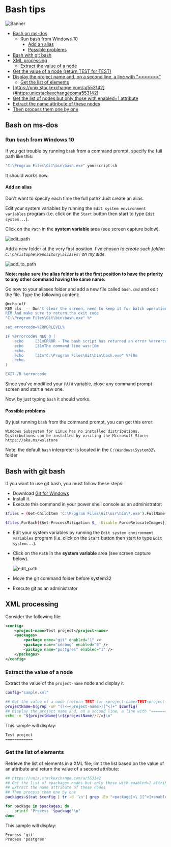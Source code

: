 ﻿<!-- This file has been generated by the concat-md.ps1 script. -->
<!-- Don't modify this file manually (you'll loose your changes) -->
<!-- but run the tool once more -->

<!-- Last refresh date: 2020-12-07 22:13:16 -->

<!-- below, content of ./index.md -->

# Bash tips

![Banner](./banner.svg)

<!-- table-of-contents - start -->
* [Bash on ms-dos](#bash-on-ms-dos)
  * [Run bash from Windows 10](#run-bash-from-windows-10)
    * [Add an alias](#add-an-alias)
    * [Possible problems](#possible-problems)
* [Bash with git bash](#bash-with-git-bash)
* [XML processing](#xml-processing)
  * [Extract the value of a node](#extract-the-value-of-a-node)
* [Get the value of a node (return TEST for <project-name>TEST<project-name>)](#get-the-value-of-a-node-return-test-for-<project-name>test<project-name>)
* [Display the project name and, on a second line, a line with "======="](#display-the-project-name-and-on-a-second-line-a-line-with-=======)
  * [Get the list of elements](#get-the-list-of-elements)
* [https://unix.stackexchange.com/a/553142](#https:unixstackexchangecoma553142)
* [Get the list of <package> nodes but only those with enabled=1 attribute](#get-the-list-of-<package>-nodes-but-only-those-with-enabled=1-attribute)
* [Extract the name attribute of these nodes](#extract-the-name-attribute-of-these-nodes)
* [Then process them one by one](#then-process-them-one-by-one)
<!-- table-of-contents - end -->

<!-- below, content of ./dos/readme.md -->

## Bash on ms-dos

<!-- below, content of ./dos/windows_10/readme.md -->

### Run bash from Windows 10

If you get trouble by running `bash` from a command prompt, specify the full path like this:

```bash
"C:\Program Files\Git\bin\bash.exe" yourscript.sh
```

It should works now.

#### Add an alias

Don't want to specify each time the full path? Just create an alias.

Edit your system variables by running the `Edit system environment variables` program (i.e. click on the `Start` button then start to type `Edit system...`).

Click on the `Path` in the **system variable** area (see screen capture below).

![edit_path](./dos/windows_10/images/edit_path.png)

Add a new folder at the very first position. *I've chosen to create such folder: `C:\Christophe\Repository\aliases\` on my side.*

![add_to_path](./dos/windows_10/images/add_to_path.png)

**Note: make sure the alias folder is at the first position to have the priority to any other command having the same name.**

Go now to your aliases folder and add a new file called `bash.cmd` and edit the file. Type the following content:

```bash
@echo off
REM cls  -- Don't clear the screen, need to keep it for batch operations
REM And make sure to return the exit code
"C:\Program Files\Git\bin\bash.exe" %*

set errorcode=%ERRORLEVEL%

IF %errorcode% NEQ 0 (
    echo     [31mERROR - The bash script has returned an error %errorcode%[0m
    echo     [31mThe command line was:[0m
    echo.
    echo     [31m"C:\Program Files\Git\bin\bash.exe" %*[0m
    echo.
)

EXIT /B %errorcode
```

Since you've modified your `PATH` variable, close any command prompt screen and start a new one.

Now, by just typing `bash` it should works.

#### Possible problems

By just running `bash` from the command prompt, you can get this error:

```text
Windows Subsystem for Linux has no installed distributions.
Distributions can be installed by visiting the Microsoft Store:
https://aka.ms/wslstore
```

Note: the default `bash` interpreter is located in the `C:\Windows\System32\` folder

<!-- below, content of ./git/readme.md -->

## Bash with git bash

If you want to use git bash, you must follow these steps:

* Download [Git for Windows](https://gitforwindows.org)
* Install it.
* Execute this command in your power shell console as an administrator:

```bash
$files = (Get-ChildItem 'C:\Program Files\Git\usr\bin\*.exe').FullName

$files.ForEach({Set-ProcessMitigation $_ -Disable ForceRelocateImages})
```

* Edit your system variables by running the `Edit system environment variables` program (i.e. click on the `Start` button then start to type `Edit system...`).
* Click on the `Path` in the **system variable** area (see screen capture below).

    ![edit_path](./git/images/edit_path.png)

* Move the git command folder before system32
* Execute git as an administrator

<!-- below, content of ./xml/readme.md -->

## XML processing

Consider the following file:

```xml
<config>
    <project-name>Test project</project-name>
    <packages>
        <package name="git" enabled="1" />
        <package name="xdebug" enabled="0" />
        <package name="postgres" enabled="1" />
    </packages>
</config>
```

### Extract the value of a node

Extract the value of the `project-name` node and display it

```bash
config="sample.xml"

## Get the value of a node (return TEST for <project-name>TEST<project-name>)
projectName=$(grep -oP "(?<=<project-name>)[^<]+" $config)
## Display the project name and, on a second line, a line with "======="
echo -e "${projectName}\n${projectName//?/=}\n"
```

This sample will display:

```text
Test project
============
```

### Get the list of elements

Retrieve the list of elements in a XML file; limit the list based on the value of an attribute and return the value of a second attribute:

```bash
## https://unix.stackexchange.com/a/553142
## Get the list of <package> nodes but only those with enabled=1 attribute
## Extract the name attribute of these nodes
## Then process them one by one
packages=$(cat $config | tr -d '\n'| grep -Eo "<package[>\ ][^<]+enabled=\"1\"[^>]+." | grep -oP "(?<=name\=\")[^\"]*")

for package in $packages; do
    printf "Process '$package'\n"
done
```

This sample will display:

```text
Process 'git'
Process 'postgres'
```
